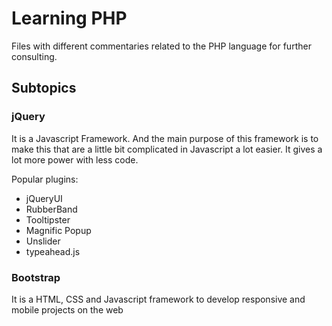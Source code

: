 # Learning PHP

Files with different commentaries related to the PHP language for further consulting.

## Subtopics

### jQuery
It is a Javascript Framework. And the main purpose of this framework is to make this that are a little bit complicated in Javascript a lot easier. It gives a lot more power with less code.

Popular plugins:
* jQueryUI
* RubberBand
* Tooltipster
* Magnific Popup
* Unslider
* typeahead.js

### Bootstrap
It is a HTML, CSS and Javascript framework to develop responsive and mobile projects on the web